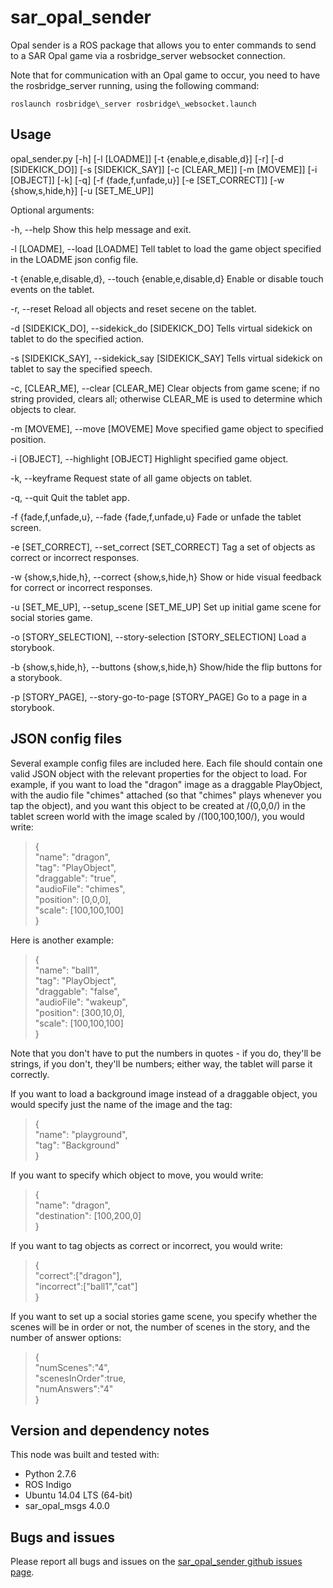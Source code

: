 # sar\_opal\_sender

Opal sender is a ROS package that allows you to enter commands to send to a SAR
Opal game via a rosbridge\_server websocket connection.

Note that for communication with an Opal game to occur, you need to have the
rosbridge\_server running, using the following command:

`roslaunch rosbridge\_server rosbridge\_websocket.launch`

## Usage

opal\_sender.py \[-h\] \[-l \[LOADME\]\] \[-t \{enable,e,disable,d\}\] \[-r\]
\[-d \[SIDEKICK\_DO\]\] \[-s \[SIDEKICK\_SAY\]\] \[-c \[CLEAR\_ME\]\] \[-m
\[MOVEME\]\] \[-i \[OBJECT\]\] \[-k\] \[-q\] \[-f \{fade,f,unfade,u\}\] \[-e
\[SET\_CORRECT\]\] \[-w \{show,s,hide,h\}\] \[-u \[SET\_ME\_UP\]\]

Optional arguments:

-h, --help
Show this help message and exit.

-l \[LOADME\], --load \[LOADME\]
Tell tablet to load the game object specified in the LOADME json config file.

-t \{enable,e,disable,d\}, --touch \{enable,e,disable,d\}
Enable or disable touch events on the tablet.

-r, --reset
Reload all objects and reset secene on the tablet.

-d \[SIDEKICK\_DO\], --sidekick\_do \[SIDEKICK\_DO\]
Tells virtual sidekick on tablet to do the specified action.

-s \[SIDEKICK\_SAY\], --sidekick\_say [SIDEKICK\_SAY]
Tells virtual sidekick on tablet to say the specified speech.

-c, \[CLEAR\_ME\], --clear \[CLEAR\_ME\]
Clear objects from game scene; if no string provided, clears all; otherwise
CLEAR\_ME is used to determine which objects to clear.

-m \[MOVEME\], --move \[MOVEME\]
Move specified game object to specified position.

-i \[OBJECT\], --highlight \[OBJECT\]
Highlight specified game object.

-k, --keyframe
Request state of all game objects on tablet.

-q, --quit
Quit the tablet app.

-f \{fade,f,unfade,u\}, --fade \{fade,f,unfade,u\}
Fade or unfade the tablet screen.

-e \[SET\_CORRECT\], --set\_correct \[SET\_CORRECT\]
Tag a set of objects as correct or incorrect responses.

-w \{show,s,hide,h\}, --correct \{show,s,hide,h\}
Show or hide visual feedback for correct or incorrect responses.

-u \[SET\_ME\_UP\], --setup\_scene \[SET\_ME\_UP\]
Set up initial game scene for social stories game.

-o \[STORY\_SELECTION\], --story-selection \[STORY\_SELECTION\]
Load a storybook.

-b \{show,s,hide,h\}, --buttons \{show,s,hide,h\}
Show/hide the flip buttons for a storybook.

-p \[STORY\_PAGE\], --story-go-to-page \[STORY\_PAGE\]
Go to a page in a storybook.

## JSON config files

Several example config files are included here. Each file should contain one
valid JSON object with the relevant properties for the object to load. For
example, if you want to load the "dragon" image as a draggable PlayObject, with
the audio file "chimes" attached (so that "chimes" plays whenever you tap the
object), and you want this object to be created at /(0,0,0/) in the tablet
screen world with the image scaled by /(100,100,100/), you would write:

> {    
> "name": "dragon",  
> "tag": "PlayObject",  
> "draggable": "true",  
> "audioFile": "chimes",  
> "position": [0,0,0],  
> "scale": [100,100,100]   
> }

Here is another example:
> {  
>    "name": "ball1",  
>    "tag": "PlayObject",  
>    "draggable": "false",  
>    "audioFile": "wakeup",  
>    "position": [300,10,0],  
>    "scale": [100,100,100]  
> }

Note that you don't have to put the numbers in quotes - if you do, they'll be strings, if you don't, they'll be numbers; either way, the tablet will parse it correctly.

If you want to load a background image instead of a draggable object, you would specify just the name of the image and the tag:
> {  
>    "name": "playground",  
>    "tag": "Background"  
> }  

If you want to specify which object to move, you would write:
> {  
>     "name": "dragon",  
>     "destination": [100,200,0]  
> }

If you want to tag objects as correct or incorrect, you would write:
> {  
>       "correct":["dragon"],  
>       "incorrect":["ball1","cat"]  
> }

If you want to set up a social stories game scene, you specify whether the scenes will be in order or not, the number of scenes in the story, and the number of answer options:
> {  
>   "numScenes":"4",  
>   "scenesInOrder":true,  
>   "numAnswers":"4"  
> }

## Version and dependency notes

This node was built and tested with:

- Python 2.7.6
- ROS Indigo
- Ubuntu 14.04 LTS (64-bit)
- sar\_opal\_msgs 4.0.0

## Bugs and issues

Please report all bugs and issues on the [sar\_opal\_sender github issues
page](https://github.com/personal-robots/sar_opal_sender/issues).
